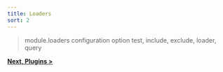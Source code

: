 ```yaml
---
title: Loaders
sort: 2
---
```

> module.loaders configuration option
> test, include, exclude, loader, query



[**Next, Plugins >**](/concepts/plugins)
